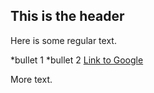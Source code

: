## This is the header

Here is some regular text.

*bullet 1
*bullet 2
[Link to Google](http://www.google.com)

More text.